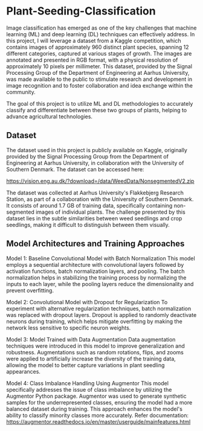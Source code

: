 
# Plant-Seeding-Classification


Image classification has emerged as one of the key challenges that machine learning (ML) and deep learning (DL) techniques can effectively address. In this project, I will leverage a dataset from a Kaggle competition, which contains images of approximately 960 distinct plant species, spanning 12 different categories, captured at various stages of growth. The images are annotated and presented in RGB format, with a physical resolution of approximately 10 pixels per millimeter. This dataset, provided by the Signal Processing Group of the Department of Engineering at Aarhus University, was made available to the public to stimulate research and development in image recognition and to foster collaboration and idea exchange within the community.

The goal of this project is to utilize ML and DL methodologies to accurately classify and differentiate between these two groups of plants, helping to advance agricultural technologies.


## Dataset

The dataset used in this project is publicly available on Kaggle, originally provided by the Signal Processing Group from the Department of Engineering at Aarhus University, in collaboration with the University of Southern Denmark. The dataset can be accessed here:

https://vision.eng.au.dk/?download=/data/WeedData/NonsegmentedV2.zip

The dataset was collected at Aarhus University's Flakkebjerg Research Station, as part of a collaboration with the University of Southern Denmark. It consists of around 1.7 GB of training data, specifically containing non-segmented images of individual plants. The challenge presented by this dataset lies in the subtle similarities between weed seedlings and crop seedlings, making it difficult to distinguish between them visually.



## Model Architectures and Training Approaches

Model 1: Baseline Convolutional Model with Batch Normalization
This model employs a sequential architecture with convolutional layers followed by activation functions, batch normalization layers, and pooling. The batch normalization helps in stabilizing the training process by normalizing the inputs to each layer, while the pooling layers reduce the dimensionality and prevent overfitting.

Model 2: Convolutional Model with Dropout for Regularization
To experiment with alternative regularization techniques, batch normalization was replaced with dropout layers. Dropout is applied to randomly deactivate neurons during training, which helps mitigate overfitting by making the network less sensitive to specific neuron weights.

Model 3: Model Trained with Data Augmentation
Data augmentation techniques were introduced in this model to improve generalization and robustness. Augmentations such as random rotations, flips, and zooms were applied to artificially increase the diversity of the training data, allowing the model to better capture variations in plant seedling appearances.

Model 4: Class Imbalance Handling Using Augmentor
This model specifically addresses the issue of class imbalance by utilizing the Augmentor Python package. Augmentor was used to generate synthetic samples for the underrepresented classes, ensuring the model had a more balanced dataset during training. This approach enhances the model's ability to classify minority classes more accurately. Refer documentation: https://augmentor.readthedocs.io/en/master/userguide/mainfeatures.html













